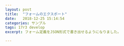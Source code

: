 ```yaml
---
layout: post
title:  "フォームのエクスポート"
date:   2018-12-25 15:14:54
categories: サンプル
tags: 17r3 develop
excerpt: フォーム定義をJSON形式で書き出せるようになりました。

---
```

